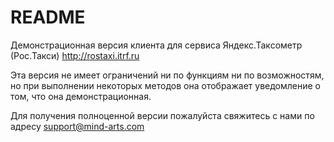 # README #

Демонстрационная версия клиента для сервиса Яндекс.Таксометр (Рос.Такси) http://rostaxi.itrf.ru

Эта версия не имеет ограничений ни по функциям ни по возможностям, но при выполнении некоторых методов она отображает уведомление о том, что она демонстрационная.

Для получения полноценной версии пожалуйста свяжитесь с нами по адресу support@mind-arts.com